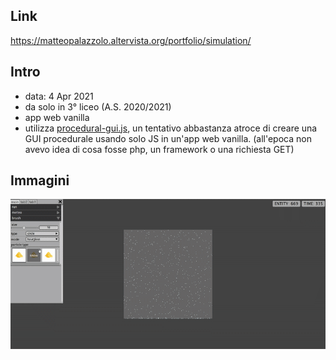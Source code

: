 ## Link
https://matteopalazzolo.altervista.org/portfolio/simulation/

## Intro
- data: 4 Apr 2021
- da solo in 3° liceo (A.S. 2020/2021)
- app web vanilla
- utilizza [procedural-gui.js](../prj_procedural-gui/README.md), un tentativo abbastanza atroce di creare una GUI procedurale usando solo JS in un'app web vanilla. (all'epoca non avevo idea di cosa fosse php, un framework o una richiesta GET)

## Immagini
![](./screenshots/00.gif)